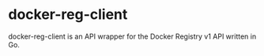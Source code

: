 # docker-reg-client

docker-reg-client is an API wrapper for the Docker Registry v1 API written in Go.
